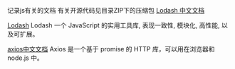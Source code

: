 
记录js有关的文档
有关开源代码见目录ZIP下的压缩包
[Lodash 中文文档](https://www.lodashjs.com/)

[Lodash](http://lodash.net/)
Lodash
一个 JavaScript 的实用工具库, 表现一致性, 模块化, 高性能, 以及可扩展。

[axios中文文档](http://lodash.net/axios/index.html)
Axios 是一个基于 promise 的 HTTP 库，可以用在浏览器和 node.js 中。